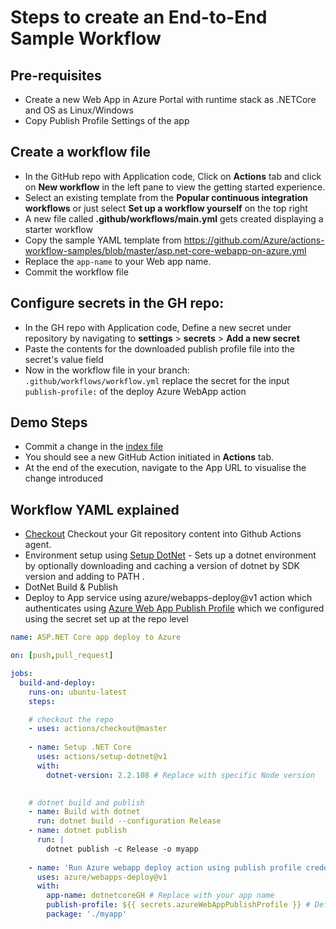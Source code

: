 # Steps to create an End-to-End Sample Workflow

## Pre-requisites
* Create a new Web App in Azure Portal with runtime stack as .NETCore and OS as Linux/Windows
* Copy Publish Profile Settings of the app

## Create a workflow file
* In the GitHub repo with Application code, Click on **Actions** tab and click on **New workflow** in the left pane to view the getting started experience.
* Select an existing template from the **Popular continuous integration workflows** or just select **Set up a workflow yourself** on the top right
* A new file called **.github/workflows/main.yml** gets created displaying a starter workflow
* Copy the sample YAML template from https://github.com/Azure/actions-workflow-samples/blob/master/asp.net-core-webapp-on-azure.yml
* Replace the `app-name` to your Web app name.
* Commit the workflow file

## Configure secrets in the GH repo:
* In the GH repo with Application code, Define a new secret under repository by navigating to **settings** > **secrets** > **Add a new secret** 
* Paste the contents for the downloaded publish profile file into the secret's value field
* Now in the workflow file in your branch: `.github/workflows/workflow.yml` replace the secret for the input `publish-profile:` of the deploy Azure WebApp action

## Demo Steps
* Commit a change in the [index file](https://github.com/bbq-beets/ignite/blob/ActionsDemo/Views/Home/Index.cshtml)
* You should see a new GitHub Action initiated in **Actions** tab.
* At the end of the execution, navigate to the App URL to visualise the change introduced

## Workflow YAML explained

* [Checkout](https://github.com/actions/checkout) Checkout your Git repository content into Github Actions agent.
* Environment setup using [Setup DotNet](https://github.com/actions/setup-dotnet) - Sets up a dotnet environment by optionally downloading and caching a version of dotnet by SDK version and adding to PATH .
* DotNet Build & Publish
* Deploy to App service using azure/webapps-deploy@v1 action which authenticates using [Azure Web App Publish Profile](https://github.com/projectkudu/kudu/wiki/Deployment-credentials#site-credentials-aka-publish-profile-credentials)
which we configured using the secret set up at the repo level

 
```yaml 
name: ASP.NET Core app deploy to Azure

on: [push,pull_request]

jobs:
  build-and-deploy:
    runs-on: ubuntu-latest
    steps:

    # checkout the repo
    - uses: actions/checkout@master
    
    - name: Setup .NET Core
      uses: actions/setup-dotnet@v1
      with:
        dotnet-version: 2.2.108 # Replace with specific Node version

    
    # dotnet build and publish
    - name: Build with dotnet
      run: dotnet build --configuration Release
    - name: dotnet publish
      run: |
        dotnet publish -c Release -o myapp 
        
    - name: 'Run Azure webapp deploy action using publish profile credentials'
      uses: azure/webapps-deploy@v1
      with: 
        app-name: dotnetcoreGH # Replace with your app name
        publish-profile: ${{ secrets.azureWebAppPublishProfile }} # Define secret variable in repository settings as per action documentation
        package: './myapp'
 ```

